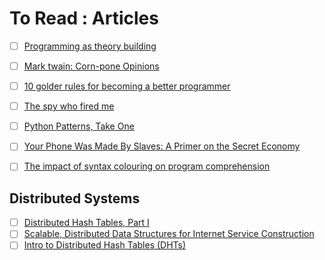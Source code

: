 # To Read : Articles
- [ ] [Programming as theory building](http://pages.cs.wisc.edu/~remzi/Naur.pdf)
- [ ] [Mark twain: Corn-pone Opinions](http://www.paulgraham.com/cornpone.html)
- [ ] [10 golder rules for becoming a better programmer](http://www.codeshare.co.uk/blog/10-golden-rules-for-becoming-a-better-programmer/)
- [ ] [The spy who fired me](http://harpers.org/archive/2015/03/the-spy-who-fired-me/?single=1)
- [ ] [Python Patterns, Take One](https://taoofmac.com/space/blog/2013/08/11/2300)
- [ ] [Your Phone Was Made By Slaves: A Primer on the Secret Economy](http://blog.longreads.com/2016/03/08/your-phone-was-made-by-slaves-a-primer-on-the-secret-economy/)
- [ ] [The impact of syntax colouring on program comprehension](http://www.ppig.org/sites/default/files/2015-PPIG-26th-Sarkar.pdf)


## Distributed Systems 
- [ ] [Distributed Hash Tables, Part I](http://www.linuxjournal.com/article/6797)
- [ ] [Scalable, Distributed Data Structures for Internet Service Construction](http://www.usenix.org/legacy/events/osdi00/full_papers/gribble/gribble.pdf)
- [ ] [Intro to Distributed Hash Tables (DHTs)](https://www.newtolife.net/intro-to-distributed-hash-tables-dhts.html)
